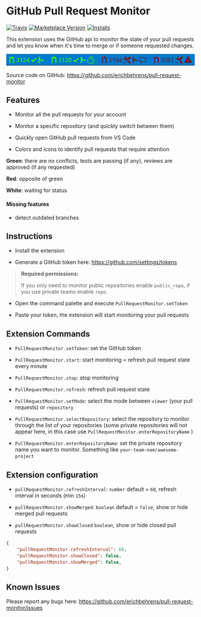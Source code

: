 # GitHub Pull Request Monitor
[![Travis](https://img.shields.io/travis/erichbehrens/pull-request-monitor.svg)](https://travis-ci.org/erichbehrens/pull-request-monitor)
[![Marketplace Version](https://vsmarketplacebadge.apphb.com/version/erichbehrens.pull-request-monitor.svg)](https://marketplace.visualstudio.com/items?itemName=erichbehrens.pull-request-monitor)
[![Installs](https://vsmarketplacebadge.apphb.com/installs/erichbehrens.pull-request-monitor.svg)](https://marketplace.visualstudio.com/items?itemName=erichbehrens.pull-request-monitor)


This extension uses the GitHub api to monitor the state of your pull requests and let you know when it's time to merge or if someone requested changes.

![Statusbar items](images/statusBarItems.png)

Source code on GitHub: https://github.com/erichbehrens/pull-request-monitor


## Features

- Monitor all the pull requests for your account

- Monitor a specific repository (and quickly switch between them)

- Quickly open GitHub pull requests from VS Code

- Colors and icons to identify pull requests that require attention

**Green**: there are no conflicts, tests are passing (if any), reviews are approved (if any requested)

**Red**: opposite of green

**White**: waiting for status

#### Missing features

- detect outdated branches

## Instructions

- Install the extension

- Generate a GitHub token here: https://github.com/settings/tokens

> **Required permissions:**
>
> If you only need to monitor public repositories enable `public_repo`, if you use private teams enable `repo`.

- Open the command palette and execute `PullRequestMonitor.setToken`

- Paste your token, the extension will start monitoring your pull requests

## Extension Commands

- `PullRequestMonitor.setToken`: set the GitHub token

- `PullRequestMonitor.start`: start monitoring = refresh pull request state every minute

- `PullRequestMonitor.stop`: stop monitoring

- `PullRequestMonitor.refresh`: refresh pull request state

- `PullRequestMonitor.setMode`: select the mode between `viewer` (your pull requests) or `repository`

- `PullRequestMonitor.selectRepository`: select the repository to monitor through the list of your repositories (some private repositories will not appear here, in this case use `PullRequestMonitor.enterRepositoryName` )

- `PullRequestMonitor.enterRepositoryName`: set the private repository name you want to monitor. Something like `your-team-nam/awesome-project`

## Extension configuration

- `pullRequestMonitor.refreshInterval`: `number` default = `60`, refresh interval in seconds (min `15`s)

- `pullRequestMonitor.showMerged`: `boolean` default = `false`, show or hide merged pull requests

- `pullRequestMonitor.showClosed` `boolean`, show or hide closed pull requests

```json
{
    "pullRequestMonitor.refreshInterval": 60,
    "pullRequestMonitor.showClosed": false,
    "pullRequestMonitor.showMerged": false,
}
```
## Known Issues

Please report any bugs here: https://github.com/erichbehrens/pull-request-monitor/issues




